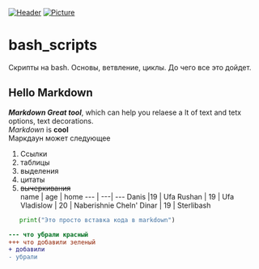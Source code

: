 [![Header](https://github.com/Korolevabala/bash_scripts/blob/master/markdown.jpg)](https://markdown-here.com/)
[![Picture](https://github.com/Korolevabala/bash_scripts/blob/master/jpg/stepik-certificate-linux_page-0001.jpg)](https://welcome.stepik.org/ru)
# bash_scripts
Скрипты на bash. Основы, ветвление, циклы. До чего все это дойдет.
## Hello Markdown
***Markdown Great tool***, which can  help you relaese a lt of text and tetx options, text decorations.<br>
_Markdown_ is **cool**<br>
Маркдаун может следующее<br>
1. Ссылки
2. таблицы
3. выделения
4. цитаты
5. ~~вычеркивания~~<br>
   name | age | home 
   --- | ---| ---
   Danis |19 | Ufa
   Rushan | 19 | Ufa
   Vladislow | 20 | Naberishnie Cheln'
   Dinar | 19 | Sterlibash
   <br/>
``` python
   print("Это просто вставка кода в markdown")
```
``` diff
--- что убрали красный
+++ что добавили зеленый
+ добавили
- убрали
```
